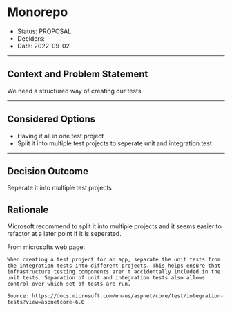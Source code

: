 # Monorepo

* Status: PROPOSAL
* Deciders:
* Date: 2022-09-02

---

## Context and Problem Statement

We need a structured way of creating our tests

---

## Considered Options

* Having it all in one test project
* Split it into multiple test projects to seperate unit and integration test
---

## Decision Outcome

Seperate it into multiple test projects

## Rationale

Microsoft recommend to split it into multiple projects and it seems easier to refactor at a later point if it is seperated.

From microsofts web page:

```
When creating a test project for an app, separate the unit tests from the integration tests into different projects. This helps ensure that infrastructure testing components aren't accidentally included in the unit tests. Separation of unit and integration tests also allows control over which set of tests are run.

Source: https://docs.microsoft.com/en-us/aspnet/core/test/integration-tests?view=aspnetcore-6.0
```

